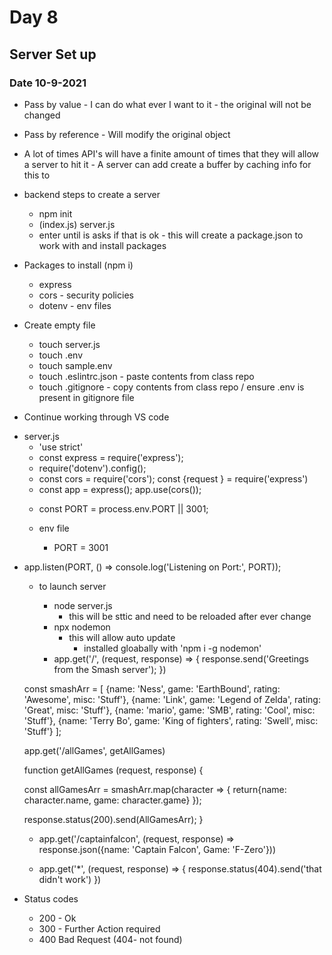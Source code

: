 # Day 8

## Server Set up

### Date 10-9-2021
- Pass by value - I can do what ever I want to it - the original will not be changed
- Pass by reference - Will modify the original object

- A lot of times API's will have a finite amount of times that they will allow a server to hit it - A server can add create a buffer by caching info for this to 

- backend steps to create a server
  - npm init
  - (index.js) server.js
  - enter until is asks if that is ok - this will create a package.json to work with and install packages
- Packages to install (npm i)
  - express
  - cors - security policies
  - dotenv - env files

- Create empty file
  - touch server.js
  - touch .env
  - touch sample.env
  - touch .eslintrc.json - paste contents from class repo
  - touch .gitignore - copy contents from class repo / ensure .env is present in gitignore file


- Continue working through VS code
<!-- Boiler plate set up -->
  - server.js
    - 'use strict'
    - const express = require('express');
    - require('dotenv').config();
    - const cors = require('cors');
    const {request } = require('express')
    - const app = express();
    app.use(cors());
    <!-- set our port use to de-conflict with frontend -->
    - const PORT = process.env.PORT || 3001;


    - env file
      - PORT = 3001
<!-- Bottom of Js file -->
- app.listen(PORT, () => console.log('Listening on Port:', PORT));

  - to launch server
    - node server.js
      - this will be sttic and need to be reloaded after ever change
    - npx nodemon
      - this will allow auto update
        -  installed gloabally with 'npm i -g nodemon'

    <!--setting the root route  -->
    - app.get('/', (request, response) => {
        response.send('Greetings from the Smash server');
    })
  <!-- End of Boiler Plate -->
  const smashArr = [
    {name: 'Ness', game: 'EarthBound', rating: 'Awesome', misc: 'Stuff'},
    {name: 'Link', game: 'Legend of Zelda', rating: 'Great', misc: 'Stuff'},
    {name: 'mario', game: 'SMB', rating: 'Cool', misc: 'Stuff'},
    {name: 'Terry Bo', game: 'King of fighters', rating: 'Swell', misc: 'Stuff'}
  ];

  app.get('/allGames', getAllGames)

  function getAllGames (request, response) {
    <!-- shape response data -->
    const allGamesArr = smashArr.map(character => {
      return{name: character.name, game: character.game}
    });
    <!-- send it to the requestor (client) -->
    response.status(200).send(AllGamesArr);
  }


    - app.get('/captainfalcon', (request, response) => response.json({name: 'Captain Falcon', Game: 'F-Zero'}))

    - app.get('*', (request, response) => {
      response.status(404).send('that didn't work')
    })

<!-- This will return the character and name of game only - even though we have more information available -->

- Status codes
  - 200 - Ok
  - 300 - Further Action required
  - 400 Bad Request (404- not found)


  <!-- Back in the front end -->